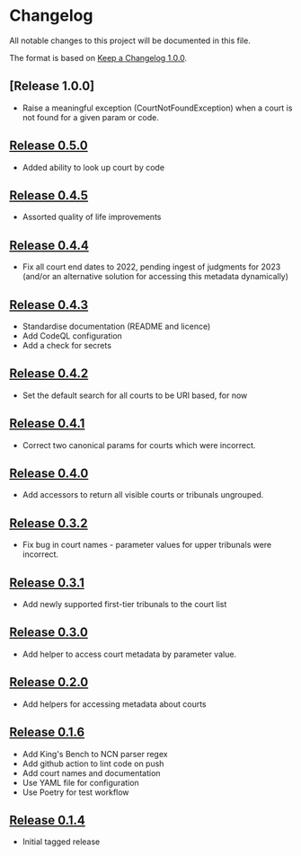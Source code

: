 # Changelog

All notable changes to this project will be documented in this file.

The format is based on [Keep a Changelog 1.0.0].

## [Release 1.0.0]
- Raise a meaningful exception (CourtNotFoundException) when a court is not
  found for a given param or code.


## [Release 0.5.0]
- Added ability to look up court by code

## [Release 0.4.5]
- Assorted quality of life improvements

## [Release 0.4.4]
- Fix all court end dates to 2022, pending ingest of judgments for 2023
  (and/or an alternative solution for accessing this metadata dynamically)

## [Release 0.4.3]
  - Standardise documentation (README and licence)
  - Add CodeQL configuration
  - Add a check for secrets

## [Release 0.4.2]
- Set the default search for all courts to be URI based, for now

## [Release 0.4.1]
- Correct two canonical params for courts which were incorrect.

## [Release 0.4.0]
- Add accessors to return all visible courts or tribunals ungrouped.

## [Release 0.3.2]
- Fix bug in court names - parameter values for upper tribunals were incorrect.

## [Release 0.3.1]
- Add newly supported first-tier tribunals to the court list

## [Release 0.3.0]
- Add helper to access court metadata by parameter value.

## [Release 0.2.0]
- Add helpers for accessing metadata about courts

## [Release 0.1.6]
- Add King's Bench to NCN parser regex
- Add github action to lint code on push
- Add court names and documentation
- Use YAML file for configuration
- Use Poetry for test workflow

## [Release 0.1.4]
- Initial tagged release

[Unreleased]: https://github.com/nationalarchives/ds-caselaw-utils/compare/v1.0.0...HEAD
[Release 0.5.0]: https://github.com/nationalarchives/ds-caselaw-utils/compare/v0.5.0...v1.0.0
[Release 0.5.0]: https://github.com/nationalarchives/ds-caselaw-utils/compare/v0.4.5...v0.5.0
[Release 0.4.5]: https://github.com/nationalarchives/ds-caselaw-utils/compare/v0.4.4...v0.4.5
[Release 0.4.4]: https://github.com/nationalarchives/ds-caselaw-utils/compare/v0.4.3...v0.4.4
[Release 0.4.3]: https://github.com/nationalarchives/ds-caselaw-utils/compare/v0.4.2...v0.4.3
[Release 0.4.2]: https://github.com/nationalarchives/ds-caselaw-utils/compare/v0.4.1...v0.4.2
[Release 0.4.1]: https://github.com/nationalarchives/ds-caselaw-utils/compare/v0.4.0...v0.4.1
[Release 0.4.0]: https://github.com/nationalarchives/ds-caselaw-utils/compare/v0.3.2...v0.4.0
[Release 0.3.2]: https://github.com/nationalarchives/ds-caselaw-utils/compare/v0.3.1...v0.3.2
[Release 0.3.1]: https://github.com/nationalarchives/ds-caselaw-utils/compare/v0.3.0...v0.3.1
[Release 0.3.0]: https://github.com/nationalarchives/ds-caselaw-utils/compare/v0.2.0...v0.3.0
[Release 0.2.0]: https://github.com/nationalarchives/ds-caselaw-utils/compare/v0.1.6...v0.2.0
[Release 0.1.6]: https://github.com/nationalarchives/ds-caselaw-utils/compare/v0.1.4...v0.1.6
[Release 0.1.4]: https://github.com/nationalarchives/ds-caselaw-utils/releases/tag/v0.1.4
[keep a changelog 1.0.0]: https://keepachangelog.com/en/1.0.0/
